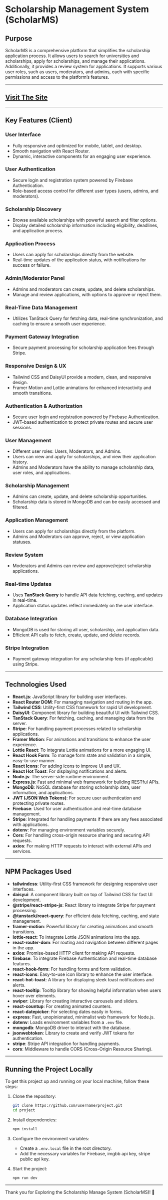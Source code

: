 # Scholarship Management System (ScholarMS)

## Purpose

ScholarMS is a comprehensive platform that simplifies the scholarship application process. It allows users to search for universities and scholarships, apply for scholarships, and manage their applications. Additionally, it provides a review system for applications. It supports various user roles, such as users, moderators, and admins, each with specific permissions and access to the platform’s features.

---

## [Visit The Site](https://scholarms.netlify.app)

---

## Key Features (Client)

### **User Interface**

- Fully responsive and optimized for mobile, tablet, and desktop.
- Smooth navigation with React Router.
- Dynamic, interactive components for an engaging user experience.

### **User Authentication**

- Secure login and registration system powered by Firebase Authentication.
- Role-based access control for different user types (users, admins, and moderators).

### **Scholarship Discovery**

- Browse available scholarships with powerful search and filter options.
- Display detailed scholarship information including eligibility, deadlines, and application process.

### **Application Process**

- Users can apply for scholarships directly from the website.
- Real-time updates of the application status, with notifications for success or failure.

### **Admin/Moderator Panel**

- Admins and moderators can create, update, and delete scholarships.
- Manage and review applications, with options to approve or reject them.

### **Real-Time Data Management**

- Utilizes TanStack Query for fetching data, real-time synchronization, and caching to ensure a smooth user experience.

### **Payment Gateway Integration**

- Secure payment processing for scholarship application fees through Stripe.

### **Responsive Design & UX**

- Tailwind CSS and DaisyUI provide a modern, clean, and responsive design.
- Framer Motion and Lottie animations for enhanced interactivity and smooth transitions.

### **Authentication & Authorization**

- Secure user login and registration powered by Firebase Authentication.
- JWT-based authentication to protect private routes and secure user sessions.

### **User Management**

- Different user roles: Users, Moderators, and Admins.
- Users can view and apply for scholarships, and view their application history.
- Admins and Moderators have the ability to manage scholarship data, user roles, and applications.

### **Scholarship Management**

- Admins can create, update, and delete scholarship opportunities.
- Scholarship data is stored in MongoDB and can be easily accessed and filtered.

### **Application Management**

- Users can apply for scholarships directly from the platform.
- Admins and Moderators can approve, reject, or view application statuses.

### **Review System**

- Moderators and Admins can review and approve/reject scholarship applications.

### **Real-time Updates**

- Uses **TanStack Query** to handle API data fetching, caching, and updates in real-time.
- Application status updates reflect immediately on the user interface.

### **Database Integration**

- MongoDB is used for storing all user, scholarship, and application data.
- Efficient API calls to fetch, create, update, and delete records.

### **Stripe Integration**

- Payment gateway integration for any scholarship fees (if applicable) using Stripe.

---


## Technologies Used

- **React.js**: JavaScript library for building user interfaces.
- **React Router DOM**: For managing navigation and routing in the app.
- **Tailwind CSS**: Utility-first CSS framework for rapid UI development.
- **DaisyUI**: Component library for building beautiful UI with Tailwind CSS.
- **TanStack Query**: For fetching, caching, and managing data from the server.
- **Stripe**: For handling payment processes related to scholarship applications.
- **Framer Motion**: For animations and transitions to enhance the user experience.
- **Lottie React**: To integrate Lottie animations for a more engaging UI.
- **React Hook Form**: To manage form state and validation in a simple, easy-to-use manner.
- **React Icons**: For adding icons to improve UI and UX.
- **React Hot Toast**: For displaying notifications and alerts.
- **Node.js**: The server-side runtime environment.
- **Express.js**: Fast and minimal web framework for building RESTful APIs.
- **MongoDB**: NoSQL database for storing scholarship data, user information, and applications.
- **JWT (JSON Web Tokens)**: For secure user authentication and protecting private routes.
- **Firebase**: Used for user authentication and real-time database management.
- **Stripe**: Integrated for handling payments if there are any fees associated with applications.
- **dotenv**: For managing environment variables securely.
- **Cors**: For handling cross-origin resource sharing and securing API requests.
- **axios**: For making HTTP requests to interact with external APIs and services.

---

## NPM Packages Used

- **tailwindcss**: Utility-first CSS framework for designing responsive user interfaces.
- **daisyui**: A component library built on top of Tailwind CSS for fast UI development.
- **@stripe/react-stripe-js**: React library to integrate Stripe for payment processing.
- **@tanstack/react-query**: For efficient data fetching, caching, and state management.
- **framer-motion**: Powerful library for creating animations and smooth transitions.
- **lottie-react**: To integrate Lottie JSON animations into the app.
- **react-router-dom**: For routing and navigation between different pages in the app.
- **axios**: Promise-based HTTP client for making API requests.
- **firebase**: To integrate Firebase Authentication and real-time database features.
- **react-hook-form**: For handling forms and form validation.
- **react-icons**: Easy-to-use icon library to enhance the user interface.
- **react-hot-toast**: A library for displaying sleek toast notifications and alerts.
- **react-tooltip**: Tooltip library for showing helpful information when users hover over elements.
- **swiper**: Library for creating interactive carousels and sliders.
- **react-countup**: For creating animated counters.
- **react-datepicker**: For selecting dates easily in forms.
- **express**: Fast, unopinionated, minimalist web framework for Node.js.
- **dotenv**: Loads environment variables from a `.env` file.
- **mongodb**: MongoDB driver to interact with the database.
- **jsonwebtoken**: Library to create and verify JWT tokens for authentication.
- **stripe**: Stripe API integration for handling payments.
- **cors**: Middleware to handle CORS (Cross-Origin Resource Sharing).

---

## Running the Project Locally

To get this project up and running on your local machine, follow these steps:

1. Clone the repository:

   ```bash
   git clone https://github.com/username/project.git
   cd project
   ```

2. Install dependencies:

   ```bash
   npm install
   ```

3. Configure the environment variables:

   - Create a `.env.local` file in the root directory.
   - Add the necessary variables for Firebase, imgbb api key, stripe public api key.

4. Start the project:

   ```bash
   npm run dev
   ```

---

Thank you for Exploring the Scholarship Manage System (ScholarMS)! 🚀

